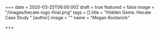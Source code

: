 +++
date = 2020-03-25T06:00:00Z
draft = true
featured = false
image = "/images/hecate-logo-final.png"
tags = []
title = "Hidden Gems: Hecate Case Study "
[author]
image = ""
name = "Megan Kostanick"

+++
